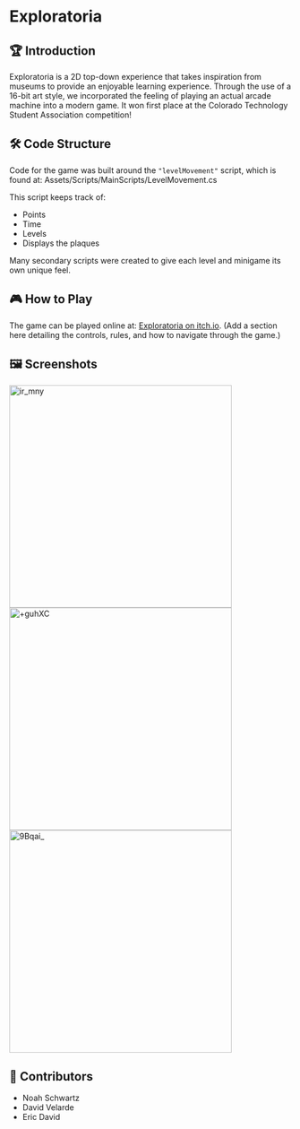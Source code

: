 # Exploratoria 

## 🏆 Introduction
  Exploratoria is a 2D top-down experience that takes inspiration from museums to provide an enjoyable learning experience. Through the use of a 16-bit art style, we incorporated the feeling of playing an actual arcade machine into a modern game. It won first place at the Colorado Technology Student Association competition!

## 🛠 Code Structure

Code for the game was built around the `"levelMovement"` script, which is found at: Assets/Scripts/MainScripts/LevelMovement.cs


This script keeps track of:
- Points
- Time
- Levels
- Displays the plaques

Many secondary scripts were created to give each level and minigame its own unique feel.

## 🎮 How to Play

The game can be played online at: [Exploratoria on itch.io](https://noahschwartz.itch.io/exploratoria).
(Add a section here detailing the controls, rules, and how to navigate through the game.)

## 🖼 Screenshots

<img width="397" alt="ir_mny" src="https://github.com/NoahBSchwartz/Exploratoria/assets/44248582/325fec35-49bf-4dab-b737-94c87b751834">
<img width="397" alt="+guhXC" src="https://github.com/NoahBSchwartz/Exploratoria/assets/44248582/31b8518a-00c3-468c-a2f0-17c6361e4898">
<img width="397" alt="9Bqai_" src="https://github.com/NoahBSchwartz/Exploratoria/assets/44248582/22b5c6ea-d1a0-48dc-8a5d-f7c99b791609">


## 👥 Contributors

- Noah Schwartz
- David Velarde
- Eric David

